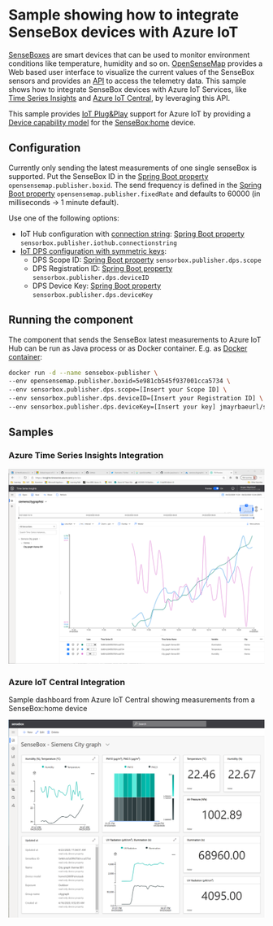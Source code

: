 # Sample showing how to integrate SenseBox devices with Azure IoT

[SenseBoxes](https://sensebox.de/en/) are smart devices that can be used to monitor environment conditions like temperature, humidity and so on. [OpenSenseMap](https://opensensemap.org/) provides a Web based user interface to visualize the current values of the SenseBox sensors and provides an [API](https://github.com/sensebox/openSenseMap-API) to access the telemetry data. This sample shows how to integrate SenseBox devices with Azure IoT Services, like [Time Series Insights](https://azure.microsoft.com/en-us/services/time-series-insights/) and [Azure IoT Central](https://azure.microsoft.com/en-in/services/iot-central/), by leveraging this API.

This sample provides [IoT Plug&Play](https://docs.microsoft.com/en-us/azure/iot-pnp/) support for Azure IoT by providing a [Device capability model](https://github.com/JMayrbaeurl/opensensemap-azure-integration/blob/master/device%20models/senseBox_home.capabilitymodel.json) for the [SenseBox:home](https://sensebox.de/en/products) device.

## Configuration

Currently only sending the latest measurements of one single senseBox is supported. Put the SenseBox ID in the [Spring Boot property](https://docs.spring.io/spring-boot/docs/2.1.8.RELEASE/reference/html/boot-features-external-config.html) `opensensemap.publisher.boxid`. The send frequency is defined in the [Spring Boot property](https://docs.spring.io/spring-boot/docs/2.1.8.RELEASE/reference/html/boot-features-external-config.html) `opensensemap.publisher.fixedRate` and defaults to 60000 (in milliseconds -> 1 minute default).

Use one of the following options:

* IoT Hub configuration with [connection string](https://docs.microsoft.com/en-us/azure/iot-hub/tutorial-connectivity#check-device-to-cloud-connectivity): [Spring Boot property](https://docs.spring.io/spring-boot/docs/2.1.8.RELEASE/reference/html/boot-features-external-config.html) `sensorbox.publisher.iothub.connectionstring`
* [IoT DPS configuration with symmetric keys](https://docs.microsoft.com/en-us/azure/iot-dps/concepts-symmetric-key-attestation#group-enrollments):
  * DPS Scope ID: [Spring Boot property](https://docs.spring.io/spring-boot/docs/2.1.8.RELEASE/reference/html/boot-features-external-config.html) `sensorbox.publisher.dps.scope`
  * DPS Registration ID: [Spring Boot property](https://docs.spring.io/spring-boot/docs/2.1.8.RELEASE/reference/html/boot-features-external-config.html) `sensorbox.publisher.dps.deviceID`
  * DPS Device Key: [Spring Boot property](https://docs.spring.io/spring-boot/docs/2.1.8.RELEASE/reference/html/boot-features-external-config.html) `sensorbox.publisher.dps.deviceKey`

## Running the component

The component that sends the SenseBox latest measurements to Azure IoT Hub can be run as Java process or as Docker container. E.g. as [Docker container](https://hub.docker.com/repository/docker/jmayrbaeurl/sensebox-publisher):

```bash
docker run -d --name sensebox-publisher \
--env opensensemap.publisher.boxid=5e981cb545f937001cca5734 \
--env sensorbox.publisher.dps.scope=[Insert your Scope ID] \
--env sensorbox.publisher.dps.deviceID=[Insert your Registration ID] \
--env sensorbox.publisher.dps.deviceKey=[Insert your key] jmayrbaeurl/sensebox-publisher
```

## Samples

### Azure Time Series Insights Integration

![None](./assets/senseboxtsidashboard.png)

### Azure IoT Central Integration

Sample dashboard from Azure IoT Central showing measurements from a SenseBox:home device

![None](./assets/senseboxiotcentraldashboard2.png)